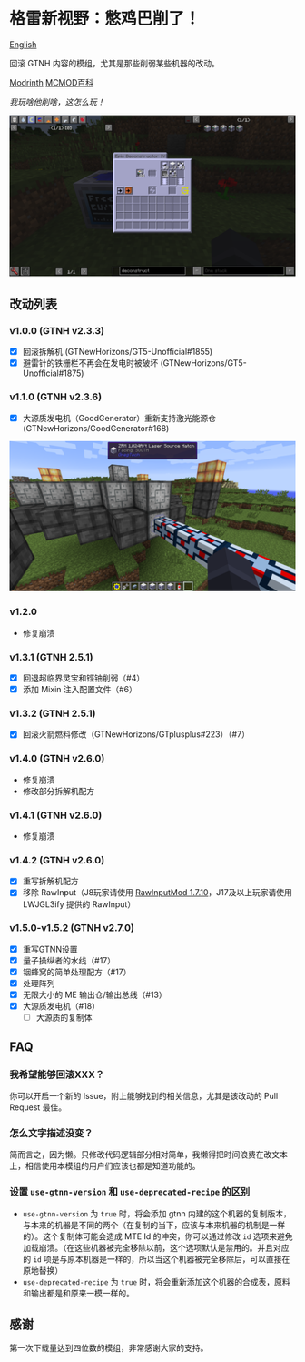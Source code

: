 # 格雷新视野：憋鸡巴削了！

[English](README_EN.md)

回滚 GTNH 内容的模组，尤其是那些削弱某些机器的改动。

[Modrinth](https://modrinth.com/mod/gtnh-no-nerf)
[MCMOD百科](https://www.mcmod.cn/class/10327.html)

*我玩啥他削啥，这怎么玩！*

![Return of the Disassembler!](docs/disassembler.png)

## 改动列表

### v1.0.0 (GTNH v2.3.3)

- [X] 回滚拆解机 (GTNewHorizons/GT5-Unofficial#1855)
- [X] 避雷针的铁栅栏不再会在发电时被破坏 (GTNewHorizons/GT5-Unofficial#1875)

### v1.1.0 (GTNH v2.3.6)

- [X] 大源质发电机（GoodGenerator）重新支持激光能源仓 (GTNewHorizons/GoodGenerator#168)

![Return of Laser Hatches on LEG](docs/leg-laser-hatch.png)

### v1.2.0

- 修复崩溃

### v1.3.1 (GTNH 2.5.1)

- [X] 回退超临界灵宝和铿铀削弱（#4）
- [X] 添加 Mixin 注入配置文件（#6）

### v1.3.2 (GTNH 2.5.1)

- [X] 回滚火箭燃料修改（GTNewHorizons/GTplusplus#223）（#7）

### v1.4.0 (GTNH v2.6.0)

- 修复崩溃
- 修改部分拆解机配方

### v1.4.1 (GTNH v2.6.0)

- 修复崩溃

### v1.4.2 (GTNH v2.6.0)

- [X] 重写拆解机配方
- [X] 移除 RawInput（J8玩家请使用 [RawInputMod 1.7.10](https://github.com/seanld03/RawInputMod-1.12.2-1.7.10)，J17及以上玩家请使用 LWJGL3ify 提供的 RawInput）

### v1.5.0-v1.5.2 (GTNH v2.7.0)

- [X] 重写GTNN设置
- [X] 量子操纵者的水线（#17）
- [X] 铟蜂窝的简单处理配方（#17）
- [X] 处理阵列
- [X] 无限大小的 ME 输出仓/输出总线（#13）
- [X] 大源质发电机（#18）
  - [ ] 大源质的复制体

## FAQ

### 我希望能够回滚XXX？

你可以开启一个新的 Issue，附上能够找到的相关信息，尤其是该改动的 Pull Request 最佳。

### 怎么文字描述没变？

简而言之，因为懒。只修改代码逻辑部分相对简单，我懒得把时间浪费在改文本上，相信使用本模组的用户们应该也都是知道功能的。

### 设置 `use-gtnn-version` 和 `use-deprecated-recipe` 的区别

- `use-gtnn-version` 为 `true` 时，将会添加 gtnn 内建的这个机器的复制版本，与本来的机器是不同的两个（在复制的当下，应该与本来机器的机制是一样的）。这个复制体可能会造成 MTE Id 的冲突，你可以通过修改 `id` 选项来避免加载崩溃。（在这些机器被完全移除以前，这个选项默认是禁用的。并且对应的 `id` 项是与原本机器是一样的，所以当这个机器被完全移除后，可以直接在原地替换）
- `use-deprecated-recipe` 为 `true` 时，将会重新添加这个机器的合成表，原料和输出都是和原来一模一样的。

## 感谢

第一次下载量达到四位数的模组，非常感谢大家的支持。
